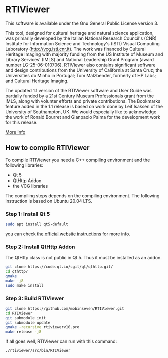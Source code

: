 # RTIViewer

This software is available under the Gnu General Public License version 3.

This tool, designed for cultural heritage and natural science application, was
primarily developed by the Italian National Research Council's (CNR) Institute
for Information Science and Technology's (ISTI) Visual Computing Laboratory
(http://vcg.isti.cnr.it). The work was financed by Cultural Heritage Imaging
with majority funding from the US Institute of Museum and Library Services'
(IMLS) and National Leadership Grant Program (award number LG-25-06-010706).
RTIViewer also contains significant software and design contributions from the
University of California at Santa Cruz; the Universities do Minho in Portugal;
Tom Malzbender, formerly of HP Labs; and Cultural Heritage Imaging.

The updated 1.1 version of the RTIViewer software and User Guide was partially
funded by a 21st Century Museum Professionals grant from the IMLS, along with
volunter efforts and private contributions. The Bookmarks feature added in the
1.1 release is based on work done by Leif Isaksen of the University of
Southampton, UK. We would especially like to acknowledge the work of Ronald
Bourret and Gianpaolo Palma for the development work for this release.

[More Info](http://culturalheritageimaging.org/What_We_Offer/Downloads/View/)

## How to compile RTIViewer

To compile RTIViewer you need a C++ compiling environment and the following
libraries:

- Qt 5
- QtHttp Addon
- the VCG libraries

The compiling steps depends on the compiling environment. The following instruction is based on Ubuntu 20.04 LTS.

### Step 1: Install Qt 5
```bash
sudo apt install qt5-default
```
you can check [the official website instructions](https://wiki.qt.io/Install_Qt_5_on_Ubuntu) for more info.

### Step 2: Install QtHttp Addon
The QtHttp class is not public in Qt 5. Thus it must be installed as an addon.

```bash
git clone https://code.qt.io/cgit/qt/qthttp.git/
cd qthttp/
qmake
make -j8
sudo make install
```
### Step 3: Build RTIViewer
```bash
git clone https://github.com/mobinseven/RTIViewer.git
cd RTIViewer
git submodule init
git submodule update
qmake -recursive rtiviewerv10.pro
make release -j8
```
If all goes well, RTIViewer can run with this command:
```
./rtiviewer/src/bin/RTIViewer
```
